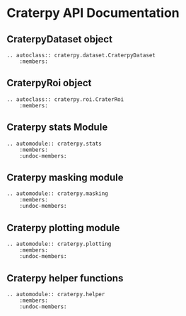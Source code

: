 # Craterpy API Documentation

## CraterpyDataset object

```{eval-rst}
.. autoclass:: craterpy.dataset.CraterpyDataset
    :members:
```

## CraterpyRoi object

```{eval-rst}
.. autoclass:: craterpy.roi.CraterRoi
    :members:
```

## Craterpy stats Module

```{eval-rst}
.. automodule:: craterpy.stats
    :members:
    :undoc-members:
```

## Craterpy masking module

```{eval-rst}
.. automodule:: craterpy.masking
    :members:
    :undoc-members:
```

## Craterpy plotting module

```{eval-rst}
.. automodule:: craterpy.plotting
    :members:
    :undoc-members:
```

## Craterpy helper functions

```{eval-rst}
.. automodule:: craterpy.helper
    :members:
    :undoc-members:
```

